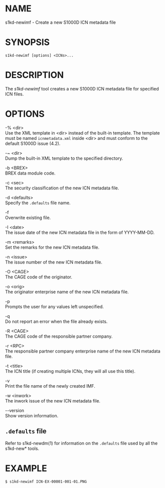 NAME
====

s1kd-newimf - Create a new S1000D ICN metadata file

SYNOPSIS
========

    s1kd-newimf [options] <ICNs>...

DESCRIPTION
===========

The *s1kd-newimf* tool creates a new S1000D ICN metadata file for specified ICN files.

OPTIONS
=======

-% &lt;dir&gt;  
Use the XML template in &lt;dir&gt; instead of the built-in template. The template must be named `icnmetadata.xml` inside &lt;dir&gt; and must conform to the default S1000D issue (4.2).

-~ &lt;dir&gt;  
Dump the built-in XML template to the specified directory.

-b &lt;BREX&gt;  
BREX data module code.

-c &lt;sec&gt;  
The security classification of the new ICN metadata file.

-d &lt;defaults&gt;  
Specify the `.defaults` file name.

-f  
Overwrite existing file.

-I &lt;date&gt;  
The issue date of the new ICN metadata file in the form of YYYY-MM-DD.

-m &lt;remarks&gt;  
Set the remarks for the new ICN metadata file.

-n &lt;issue&gt;  
The issue number of the new ICN metadata file.

-O &lt;CAGE&gt;  
The CAGE code of the originator.

-o &lt;orig&gt;  
The originator enterprise name of the new ICN metadata file.

-p  
Prompts the user for any values left unspecified.

-q  
Do not report an error when the file already exists.

-R &lt;CAGE&gt;  
The CAGE code of the responsible partner company.

-r &lt;RPC&gt;  
The responsible partner company enterprise name of the new ICN metadata file.

-t &lt;title&gt;  
The ICN title (if creating multiple ICNs, they will all use this title).

-v  
Print the file name of the newly created IMF.

-w &lt;inwork&gt;  
The inwork issue of the new ICN metadata file.

--version  
Show version information.

`.defaults` file
----------------

Refer to s1kd-newdm(1) for information on the `.defaults` file used by all the s1kd-new\* tools.

EXAMPLE
=======

    $ s1kd-newimf ICN-EX-00001-001-01.PNG
